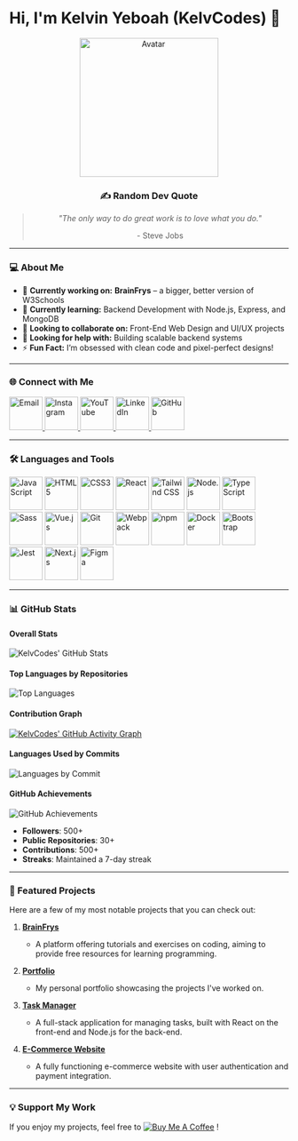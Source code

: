 # Hi, I'm Kelvin Yeboah (KelvCodes) 👋  

<div align="center">
  <img src="https://octodex.github.com/images/filmtocat.png" alt="Avatar" width="250"/>
  <h3>✍️ Random Dev Quote</h3>
  <blockquote>
    <p><i>"The only way to do great work is to love what you do."</i></p>
    <footer>- Steve Jobs</footer>
  </blockquote>
</div>

---

### 💻 About Me  
- 🔭 **Currently working on:** **BrainFrys** – a bigger, better version of W3Schools  
- 🌱 **Currently learning:** Backend Development with Node.js, Express, and MongoDB  
- 👯 **Looking to collaborate on:** Front-End Web Design and UI/UX projects  
- 🤝 **Looking for help with:** Building scalable backend systems  
- ⚡ **Fun Fact:** I’m obsessed with clean code and pixel-perfect designs!  

---

### 🌐 Connect with Me  
<div>
  <a href="mailto:kelvinyeboah.codes@gmail.com">
    <img src="https://img.icons8.com/ios-filled/50/000000/email.png" alt="Email" width="60" height="60" />
  </a>
  <a href="https://www.instagram.com/_.yo.kelvin/">
    <img src="https://img.icons8.com/ios-filled/50/000000/instagram-new.png" alt="Instagram" width="60" height="60" />
  </a>
  <a href="https://www.youtube.com/c/KelvCodes">
    <img src="https://img.icons8.com/ios-filled/50/000000/youtube-play.png" alt="YouTube" width="60" height="60" />
  </a>
  <a href="https://linkedin.com/in/kelvcodes">
    <img src="https://img.icons8.com/ios-filled/50/000000/linkedin.png" alt="LinkedIn" width="60" height="60" />
  </a>
  <a href="https://github.com/KelvCodes">
    <img src="https://img.icons8.com/ios-filled/50/000000/github.png" alt="GitHub" width="60" height="60" />
  </a>
</div>  

---

### 🛠 Languages and Tools  
<div>
  <img src="https://img.icons8.com/ios-filled/50/000000/javascript.png" alt="JavaScript" width="60" height="60" />
  <img src="https://img.icons8.com/ios-filled/50/000000/html-5.png" alt="HTML5" width="60" height="60" />
  <img src="https://img.icons8.com/ios-filled/50/000000/css3.png" alt="CSS3" width="60" height="60" />
  <img src="https://img.icons8.com/ios-filled/50/000000/react.png" alt="React" width="60" height="60" />
  <img src="https://img.icons8.com/ios-filled/50/000000/tailwindcss.png" alt="Tailwind CSS" width="60" height="60" />
  <img src="https://img.icons8.com/ios-filled/50/000000/nodejs.png" alt="Node.js" width="60" height="60" />
  <img src="https://img.icons8.com/ios-filled/50/000000/typescript.png" alt="TypeScript" width="60" height="60" />
  <img src="https://img.icons8.com/ios-filled/50/000000/sass.png" alt="Sass" width="60" height="60" />
  <img src="https://img.icons8.com/ios-filled/50/000000/vue-js.png" alt="Vue.js" width="60" height="60" />
  <img src="https://img.icons8.com/ios-filled/50/000000/git.png" alt="Git" width="60" height="60" />
  <img src="https://img.icons8.com/ios-filled/50/000000/webpack.png" alt="Webpack" width="60" height="60" />
  <img src="https://img.icons8.com/ios-filled/50/000000/npm.png" alt="npm" width="60" height="60" />
  <img src="https://img.icons8.com/ios-filled/50/000000/docker.png" alt="Docker" width="60" height="60" />
  <img src="https://img.icons8.com/ios-filled/50/000000/bootstrap.png" alt="Bootstrap" width="60" height="60" />
  <img src="https://img.icons8.com/ios-filled/50/000000/jest.png" alt="Jest" width="60" height="60" />
  <img src="https://img.icons8.com/ios-filled/50/000000/nextjs.png" alt="Next.js" width="60" height="60" />
  <img src="https://img.icons8.com/ios-filled/50/000000/figma.png" alt="Figma" width="60" height="60" />
</div>  

---

### 📊 GitHub Stats  

#### Overall Stats  
![KelvCodes' GitHub Stats](https://github-readme-stats.vercel.app/api?username=KelvCodes&show_icons=true&theme=radical&count_private=true)  

#### Top Languages by Repositories  
![Top Languages](https://github-readme-stats.vercel.app/api/top-langs/?username=KelvCodes&layout=compact&theme=radical)  

#### Contribution Graph  
[![KelvCodes' GitHub Activity Graph](https://github-readme-activity-graph.vercel.app/graph?username=KelvCodes&theme=radical)](https://github.com/ashutosh00710/github-readme-activity-graph)  

#### Languages Used by Commits  
![Languages by Commit](https://github-readme-streak-stats.herokuapp.com?user=KelvCodes&theme=radical&hide_border=true)  

#### GitHub Achievements
![GitHub Achievements](https://github-readme-stats.vercel.app/api/top-langs/?username=KelvCodes&layout=compact&theme=radical)  
- **Followers**: 500+  
- **Public Repositories**: 30+  
- **Contributions**: 500+  
- **Streaks**: Maintained a 7-day streak  

---

### 🚀 Featured Projects  
Here are a few of my most notable projects that you can check out:

1. **[BrainFrys](https://github.com/KelvCodes/BrainFrys)**  
   - A platform offering tutorials and exercises on coding, aiming to provide free resources for learning programming.

2. **[Portfolio](https://github.com/KelvCodes/Portfolio)**  
   - My personal portfolio showcasing the projects I've worked on.

3. **[Task Manager](https://github.com/KelvCodes/Task-Manager)**  
   - A full-stack application for managing tasks, built with React on the front-end and Node.js for the back-end.

4. **[E-Commerce Website](https://github.com/KelvCodes/E-Commerce-Site)**  
   - A fully functioning e-commerce website with user authentication and payment integration.

---

### 💡 Support My Work  
If you enjoy my projects, feel free to [![Buy Me A Coffee](https://img.shields.io/badge/Buy%20Me%20A%20Coffee-%F0%9F%8C%8D-yellow?style=for-the-badge&logo=buy-me-a-coffee&logoColor=black)](https://www.buymeacoffee.com/kelvcodes) !
